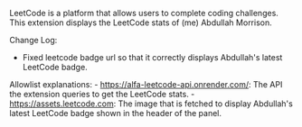 LeetCode is a platform that allows users to complete coding challenges. This extension displays the LeetCode stats of (me) Abdullah Morrison.

Change Log:
- Fixed leetcode badge url so that it correctly displays Abdullah's latest LeetCode badge.

Allowlist explanations:
    - https://alfa-leetcode-api.onrender.com/: The API the extension queries to get the LeetCode stats.
    - https://assets.leetcode.com: The image that is fetched to display Abdullah's latest LeetCode badge shown in the header of the panel.
